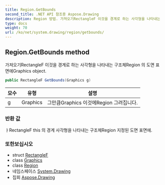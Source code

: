 ```yaml
---
title: Region.GetBounds
second_title: .NET API 참조용 Aspose.Drawing
description: Region 방법. 가져오기RectangleF 이것을 경계로 하는 사각형을 나타내는 구조체Region 의 도면 표면에Graphics object.
type: docs
weight: 70
url: /ko/net/system.drawing/region/getbounds/
---
```

## Region.GetBounds method

가져오기RectangleF 이것을 경계로 하는 사각형을 나타내는 구조체Region 의 도면 표면에Graphics object.

```csharp
public RectangleF GetBounds(Graphics g)
```

| 모수 | 유형 | 설명 |
| --- | --- | --- |
| g | Graphics | 그만큼Graphics 이것에Region 그려집니다. |

### 반환 값

ㅏRectangleF this 의 경계 사각형을 나타내는 구조체Region 지정된 도면 표면에.

### 또한보십시오

* struct [RectangleF](../../rectanglef/)
* class [Graphics](../../graphics/)
* class [Region](../)
* 네임스페이스 [System.Drawing](../../region/)
* 집회 [Aspose.Drawing](../../../)


